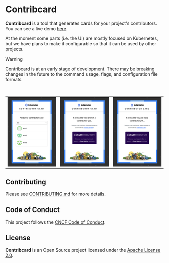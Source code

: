 # Contribcard

**Contribcard** is a tool that generates cards for your project's contributors. You can see a live demo [here](https://contribcard.clotributor.dev).

At the moment some parts (i.e. the UI) are mostly focused on Kubernetes, but we have plans to make it configurable so that it can be used by other projects.

> [!WARNING]
> Contribcard is at an early stage of development. There may be breaking changes in the future to the command usage, flags, and configuration file formats.

<br/>
<table>
    <tr>
        <td width="33%"><img src="docs/screenshots/contribcard1.png?raw=true"></td>
        <td width="33%"><img src="docs/screenshots/contribcard3.png?raw=true"></td>
        <td width="33%"><img src="docs/screenshots/contribcard3.png?raw=true"></td>
    </tr>
</table>

## Contributing

Please see [CONTRIBUTING.md](./CONTRIBUTING.md) for more details.

## Code of Conduct

This project follows the [CNCF Code of Conduct](https://github.com/cncf/foundation/blob/master/code-of-conduct.md).

## License

**Contribcard** is an Open Source project licensed under the [Apache License 2.0](https://www.apache.org/licenses/LICENSE-2.0).

